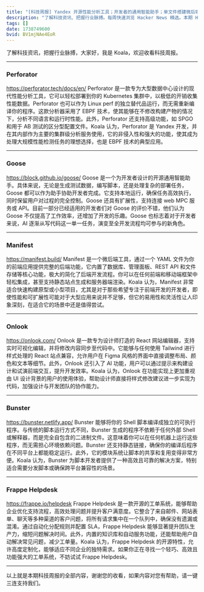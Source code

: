 ```yaml
---
title: "[科技周报] Yandex 开源性能分析工具；开发者的通用智能助手；单文件搭建微后端"
description: "了解科技资讯、把握行业脉搏。每周快速浏览 Hacker News 精选。本期 Hacker Newsletter 地址：https://buttondown.com/hacker-newsletter/archive/hacker-newsletter-731/"
tags: []
date: 1738749600
bvid: BV1mjNAe4EoR
---
```

了解科技资讯，把握行业脉搏，大家好，我是 Koala，欢迎收看科技周报。

---

### Perforator
https://perforator.tech/docs/en/
Perforator 是一款专为大型数据中心设计的现代性能分析工具，它可以轻松部署到你的 Kubernetes 集群中，以极低的开销收集性能数据。Perforator 也可以作为 Linux perf 的独立替代品运行，而无需重新编译你的程序。这款分析器采用了 EBPF 技术，使其能够在不修改构建产物的情况下，分析不同语言和运行时性能。此外，Perforator 还支持高级功能，如 SPGO 和用于 AB 测试的区分型配置文件。Koala 认为，Perforator 是 Yandex 开发，并在其内部作为主要的集群级分析服务使用，它的非侵入性和强大的功能，使其成为处理大规模性能检测任务的理想选择，也是 EBPF 技术的典型应用。

---

### Goose
https://block.github.io/goose/
Goose 是一个为开发者设计的开源通用智能助手。具体来说，无论是生成测试数据，编写脚本，还是处理复杂的部署任务，Goose 都可以作为助手协助开发者完成。它支持本地运行，确保任务高效执行，同时保留用户对过程的完全控制。Goose 还具有扩展性，支持连接 web MPC 服务或 API。目前一部分已经适用的开发者们对 Goose 的评价不错，他们认为 Goose 不仅提高了工作效率，还增加了开发的乐趣。Goose 也标志着对于开发者来说，AI 逐渐从写代码这一单一任务，演变至全开发流程均可参与的新角色。

---

### Manifest
https://manifest.build/
Manifest 是一个微后端工具，通过一个 YAML 文件为你的前端应用提供完整的后端功能，它内置了数据库、管理面板、REST API 和文件存储等核心功能，极大的简化了后端开发流程。你可以在任何前端和移动端框架中轻松集成，甚至支持静态站点生成和服务器端渲染。Koala 认为，Manifest 非常适合快速构建原型或小型项目，尤其是对于那些希望专注于前端开发的开发者，即使性能和可扩展性可能对于大型应用来说并不足够，但它的易用性和灵活性让人印象深刻，在适合它的场景中还是值得尝试。

---

### Onlook
https://onlook.com/
Onlook 是一款专为设计师打造的 React 网站编辑器，支持实时可视化编辑，并将修改内容同步至代码中。它能够与任何使用 Tailwind 进行样式处理的 React 站点兼容，允许用户在 Figma 风格的界面中直接调整布局、颜色和文本等细节。此外，Onlook 还引入了 AI 功能，用户可以通过提示来构建设计和试演前端交互，提升开发效率。Koala 认为，Onlook 在功能实现上更加重视由 UI 设计背景的用户的使用体验，帮助设计师直接将样式修改建议进一步实现为代码，加强设计与开发团队的协作能力。

---

### Bunster
https://bunster.netlify.app/
Bunster 能够将你的 Shell 脚本编译成独立的可执行程序。与传统的脚本运行方式不同，Bunster 生成的程序不依赖于任何外部 Shell 或解释器，而是完全自包含的二进制文件。这意味着你可以在任何机器上运行这些程序，而无需担心环境依赖问题。Bunster 还支持静态链接，确保你的编译后程序在不同平台上都能稳定运行。此外，它的模块系统让脚本的共享和复用变得非常方便。Koala 认为，Bunster 为脚本开发者提供了一种高效且可靠的解决方案，特别适合需要分发脚本或确保跨平台兼容性的场景。

---

### Frappe Helpdesk
https://frappe.io/helpdesk
Frappe Helpdesk 是一款开源的工单系统，能够帮助企业优化支持流程，高效处理问题并提升客户满意度。它整合了来自邮件、网站表单、聊天等多种渠道的客户问题，将所有请求集中在一个队列中，确保没有遗漏或混淆。通过自动化分配规则并配置 SLA，Frappe Helpdesk 能够显著提升团队生产力，缩短问题解决时间。此外，内置的知识库和自动服务功能，还能帮助用户自动解决常见问题，减少工单量。Koala 认为，Frappe Helpdesk 的开源特性，允许高度定制化，能够适应不同企业的独特需求。如果你正在寻找一个轻巧、高效且功能强大的工单系统，不妨试试 Frappe Helpdesk。

---

以上就是本期科技周报的全部内容，谢谢您的收看，如果内容对您有帮助，请一键三连支持我们。


